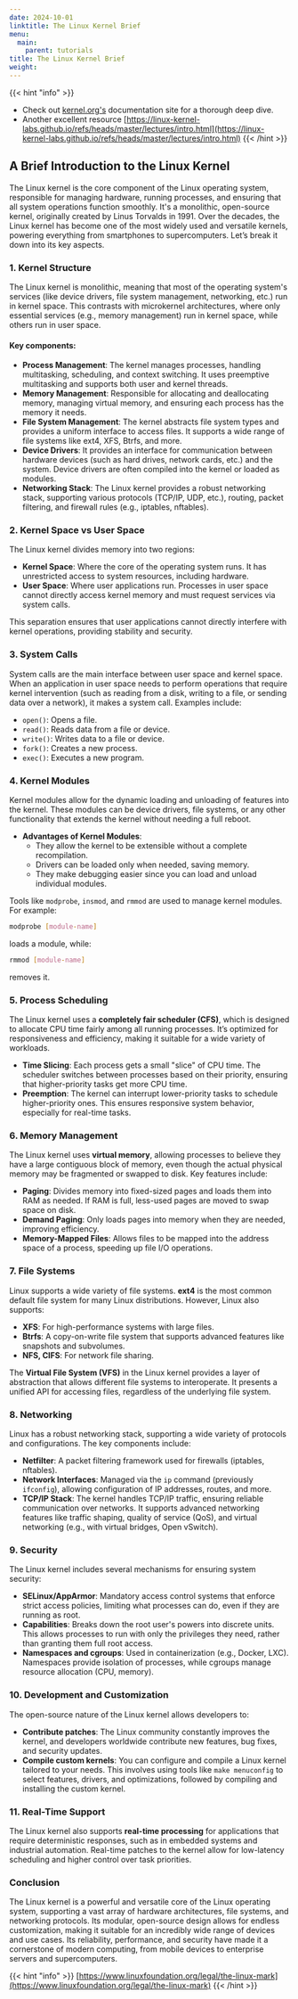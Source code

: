 ```yaml
---
date: 2024-10-01
linktitle: The Linux Kernel Brief
menu:
  main:
    parent: tutorials
title: The Linux Kernel Brief
weight: 
---
```

{{< hint "info" >}}
- Check out [kernel.org's](https://docs.kernel.org/) documentation site for a thorough deep dive.
- Another excellent resource [https://linux-kernel-labs.github.io/refs/heads/master/lectures/intro.html](https://linux-kernel-labs.github.io/refs/heads/master/lectures/intro.html)
{{< /hint >}}

## **A Brief Introduction to the Linux Kernel**

The Linux kernel is the core component of the Linux operating system, responsible for managing hardware, running processes, and ensuring that all system operations function smoothly. It's a monolithic, open-source kernel, originally created by Linus Torvalds in 1991. Over the decades, the Linux kernel has become one of the most widely used and versatile kernels, powering everything from smartphones to supercomputers. Let’s break it down into its key aspects.

### 1. **Kernel Structure**
The Linux kernel is monolithic, meaning that most of the operating system's services (like device drivers, file system management, networking, etc.) run in kernel space. This contrasts with microkernel architectures, where only essential services (e.g., memory management) run in kernel space, while others run in user space.

#### Key components:
- **Process Management**: The kernel manages processes, handling multitasking, scheduling, and context switching. It uses preemptive multitasking and supports both user and kernel threads.
- **Memory Management**: Responsible for allocating and deallocating memory, managing virtual memory, and ensuring each process has the memory it needs.
- **File System Management**: The kernel abstracts file system types and provides a uniform interface to access files. It supports a wide range of file systems like ext4, XFS, Btrfs, and more.
- **Device Drivers**: It provides an interface for communication between hardware devices (such as hard drives, network cards, etc.) and the system. Device drivers are often compiled into the kernel or loaded as modules.
- **Networking Stack**: The Linux kernel provides a robust networking stack, supporting various protocols (TCP/IP, UDP, etc.), routing, packet filtering, and firewall rules (e.g., iptables, nftables).

### 2. **Kernel Space vs User Space**
The Linux kernel divides memory into two regions:
- **Kernel Space**: Where the core of the operating system runs. It has unrestricted access to system resources, including hardware.
- **User Space**: Where user applications run. Processes in user space cannot directly access kernel memory and must request services via system calls.

This separation ensures that user applications cannot directly interfere with kernel operations, providing stability and security.

### 3. **System Calls**
System calls are the main interface between user space and kernel space. When an application in user space needs to perform operations that require kernel intervention (such as reading from a disk, writing to a file, or sending data over a network), it makes a system call. Examples include:
- `open()`: Opens a file.
- `read()`: Reads data from a file or device.
- `write()`: Writes data to a file or device.
- `fork()`: Creates a new process.
- `exec()`: Executes a new program.

### 4. **Kernel Modules**
Kernel modules allow for the dynamic loading and unloading of features into the kernel. These modules can be device drivers, file systems, or any other functionality that extends the kernel without needing a full reboot.

- **Advantages of Kernel Modules**:
  - They allow the kernel to be extensible without a complete recompilation.
  - Drivers can be loaded only when needed, saving memory.
  - They make debugging easier since you can load and unload individual modules.

Tools like `modprobe`, `insmod`, and `rmmod` are used to manage kernel modules. For example:
```bash
modprobe [module-name]
```
loads a module, while:
```bash
rmmod [module-name]
```
removes it.

### 5. **Process Scheduling**
The Linux kernel uses a **completely fair scheduler (CFS)**, which is designed to allocate CPU time fairly among all running processes. It’s optimized for responsiveness and efficiency, making it suitable for a wide variety of workloads.

- **Time Slicing**: Each process gets a small "slice" of CPU time. The scheduler switches between processes based on their priority, ensuring that higher-priority tasks get more CPU time.
- **Preemption**: The kernel can interrupt lower-priority tasks to schedule higher-priority ones. This ensures responsive system behavior, especially for real-time tasks.

### 6. **Memory Management**
The Linux kernel uses **virtual memory**, allowing processes to believe they have a large contiguous block of memory, even though the actual physical memory may be fragmented or swapped to disk. Key features include:
- **Paging**: Divides memory into fixed-sized pages and loads them into RAM as needed. If RAM is full, less-used pages are moved to swap space on disk.
- **Demand Paging**: Only loads pages into memory when they are needed, improving efficiency.
- **Memory-Mapped Files**: Allows files to be mapped into the address space of a process, speeding up file I/O operations.

### 7. **File Systems**
Linux supports a wide variety of file systems. **ext4** is the most common default file system for many Linux distributions. However, Linux also supports:
- **XFS**: For high-performance systems with large files.
- **Btrfs**: A copy-on-write file system that supports advanced features like snapshots and subvolumes.
- **NFS, CIFS**: For network file sharing.

The **Virtual File System (VFS)** in the Linux kernel provides a layer of abstraction that allows different file systems to interoperate. It presents a unified API for accessing files, regardless of the underlying file system.

### 8. **Networking**
Linux has a robust networking stack, supporting a wide variety of protocols and configurations. The key components include:
- **Netfilter**: A packet filtering framework used for firewalls (iptables, nftables).
- **Network Interfaces**: Managed via the `ip` command (previously `ifconfig`), allowing configuration of IP addresses, routes, and more.
- **TCP/IP Stack**: The kernel handles TCP/IP traffic, ensuring reliable communication over networks. It supports advanced networking features like traffic shaping, quality of service (QoS), and virtual networking (e.g., with virtual bridges, Open vSwitch).

### 9. **Security**
The Linux kernel includes several mechanisms for ensuring system security:
- **SELinux/AppArmor**: Mandatory access control systems that enforce strict access policies, limiting what processes can do, even if they are running as root.
- **Capabilities**: Breaks down the root user's powers into discrete units. This allows processes to run with only the privileges they need, rather than granting them full root access.
- **Namespaces and cgroups**: Used in containerization (e.g., Docker, LXC). Namespaces provide isolation of processes, while cgroups manage resource allocation (CPU, memory).

### 10. **Development and Customization**
The open-source nature of the Linux kernel allows developers to:
- **Contribute patches**: The Linux community constantly improves the kernel, and developers worldwide contribute new features, bug fixes, and security updates.
- **Compile custom kernels**: You can configure and compile a Linux kernel tailored to your needs. This involves using tools like `make menuconfig` to select features, drivers, and optimizations, followed by compiling and installing the custom kernel.

### 11. **Real-Time Support**
The Linux kernel also supports **real-time processing** for applications that require deterministic responses, such as in embedded systems and industrial automation. Real-time patches to the kernel allow for low-latency scheduling and higher control over task priorities.

### Conclusion
The Linux kernel is a powerful and versatile core of the Linux operating system, supporting a vast array of hardware architectures, file systems, and networking protocols. Its modular, open-source design allows for endless customization, making it suitable for an incredibly wide range of devices and use cases. Its reliability, performance, and security have made it a cornerstone of modern computing, from mobile devices to enterprise servers and supercomputers.

{{< hint "info" >}}
[https://www.linuxfoundation.org/legal/the-linux-mark](https://www.linuxfoundation.org/legal/the-linux-mark)
{{< /hint >}}
